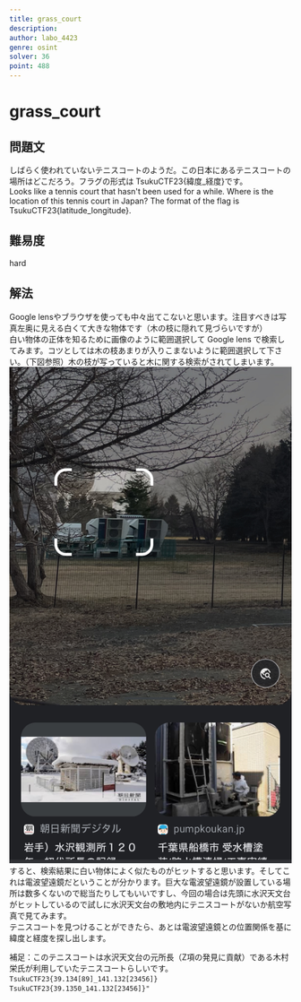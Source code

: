 ```yaml
---
title: grass_court
description: 
author: labo_4423
genre: osint
solver: 36
point: 488
---
```


# grass_court
## 問題文
しばらく使われていないテニスコートのようだ。この日本にあるテニスコートの場所はどこだろう。フラグの形式は TsukuCTF23{緯度_経度}です。  
Looks like a tennis court that hasn't been used for a while. Where is the location of this tennis court in Japan? The format of the flag is TsukuCTF23{latitude_longitude}. 
## 難易度
hard
## 解法
Google lensやブラウザを使っても中々出てこないと思います。注目すべきは写真左奥に見える白くて大きな物体です（木の枝に隠れて見づらいですが）  
白い物体の正体を知るために画像のように範囲選択して Google lens で検索してみます。コツとしては木の枝あまりが入りこまないように範囲選択して下さい。（下図参照）木の枝が写っていると木に関する検索がされてしまいます。  
![解](telescope.png)  
すると、検索結果に白い物体によく似たものがヒットすると思います。そしてこれは電波望遠鏡だということが分かります。巨大な電波望遠鏡が設置している場所は数多くないので総当たりしてもいいですし、今回の場合は先頭に水沢天文台がヒットしているので試しに水沢天文台の敷地内にテニスコートがないか航空写真で見てみます。  
テニスコートを見つけることができたら、あとは電波望遠鏡との位置関係を基に緯度と経度を探し出します。  
  
補足：このテニスコートは水沢天文台の元所長（Z項の発見に貢献）である木村栄氏が利用していたテニスコートらしいです。   
`TsukuCTF23{39.134[89]_141.132[23456]}`  
`TsukuCTF23{39.1350_141.132[23456]}" `